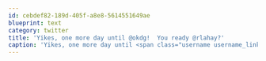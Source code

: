 ```yaml
---
id: cebdef82-189d-405f-a8e8-5614551649ae
blueprint: text
category: twitter
title: 'Yikes, one more day until @okdg!  You ready @rlahay?'
caption: 'Yikes, one more day until <span class="username username_linked">@<a href="https://twitter.com/okdg" title="OKDG">okdg</a></span>!  You ready <span class="username username_linked">@<a href="https://twitter.com/rlahay" title="Ryan Lahay">rlahay</a></span>?'
---
```

